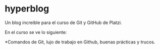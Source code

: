 # hyperblog
Un blog increible para el curso de Git y GitHub de Platzi.

En el curso se ve lo siguiente:

*Comandos de Git, lujo de trabajo en Github, buenas prácticas y trucos.
